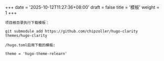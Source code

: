 +++
date = '2025-10-12T11:27:36+08:00'
draft = false
title = '模板'
weight = 1
+++

~~~
项目根目录执行下载模板：

git submodule add https://github.com/chipzoller/hugo-clarity themes/hugo-clarity
~~~

~~~
/hugo.toml启用下载的模板:

theme = 'hugo-theme-relearn'
~~~
